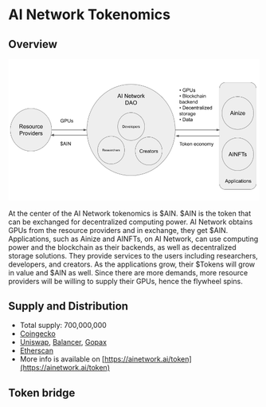 # AI Network Tokenomics

## Overview

![](<../../.gitbook/assets/ainetwork_tokenomics (3).png>)

At the center of the AI Network tokenomics is $AIN. $AIN is the token that can be exchanged for decentralized computing power. AI Network obtains GPUs from the resource providers and in exchange, they get $AIN. Applications, such as Ainize and AINFTs, on AI Network, can use computing power and the blockchain as their backends, as well as decentralized storage solutions. They provide services to the users including researchers, developers, and creators. As the applications grow, their $Tokens will grow in value and $AIN as well. Since there are more demands, more resource providers will be willing to supply their GPUs, hence the flywheel spins.

## Supply and Distribution

* Total supply: 700,000,000
* [Coingecko](https://www.coingecko.com/en/coins/ai-network)
* [Uniswap](https://app.uniswap.org/#/swap?outputCurrency=0x3a810ff7211b40c4fa76205a14efe161615d0385\&chain=mainnet), [Balancer](https://app.balancer.fi/#/trade/0x6b175474e89094c44da98b954eedeac495271d0f/0x3A810ff7211b40c4fA76205a14efe161615d0385), [Gopax](https://www.gopax.co.kr/exchange/ain-krw)
* [Etherscan](https://etherscan.io/token/0x3a810ff7211b40c4fa76205a14efe161615d0385)
* More info is available on [https://ainetwork.ai/token](https://ainetwork.ai/token)

## Token bridge

